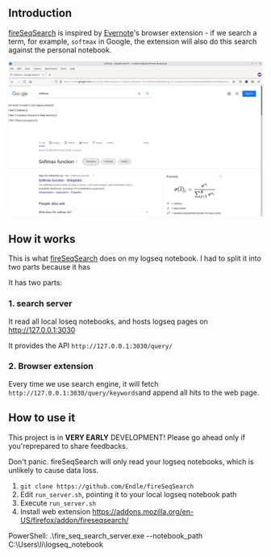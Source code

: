 Introduction
--------
[fireSeqSearch](https://github.com/Endle/fireSeqSearch) is inspired by [Evernote](https://evernote.com)'s browser extension - if we search a term, for example, `softmax` in Google, the extension will also do this search against the personal notebook.

![screenshot for google](docs/screenshot_demo.png)



How it works
---------
This is what [fireSeqSearch](https://github.com/Endle/fireSeqSearch) does on my logseq notebook. I had to split it into two parts because it has 

It has two parts:

### 1. search server
It read all local loseq notebooks, and hosts logseq pages on http://127.0.0.1:3030

It provides the API `http://127.0.0.1:3030/query/`


### 2. Browser extension
Every time we use search engine, it will fetch `http://127.0.0.1:3030/query/keywords`and append all hits to the web page.



How to use it
------------------
This project is in **VERY EARLY** DEVELOPMENT! Please go ahead only if you'reprepared to share feedbacks.

Don't panic. fireSeqSearch will only read your logseq notebooks, which is unlikely to cause data loss.

1. `git clone https://github.com/Endle/fireSeqSearch`
2. Edit `run_server.sh`, pointing it to your local logseq notebook path
3. Execute `run_server.sh`
4. Install web extension <https://addons.mozilla.org/en-US/firefox/addon/fireseqsearch/>

PowerShell:  .\fire_seq_search_server.exe  --notebook_path C:\Users\li\logseq_notebook
